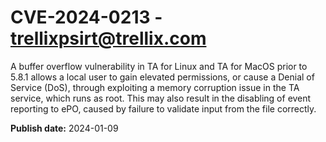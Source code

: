 # CVE-2024-0213 - trellixpsirt@trellix.com


A buffer overflow vulnerability in TA for Linux and TA for MacOS prior to 5.8.1 allows a local user to gain elevated permissions, or cause a Denial of Service (DoS), through exploiting a memory corruption issue in the TA service, which runs as root. This may also result in the disabling of event reporting to ePO, caused by failure to validate input from the file correctly. 



**Publish date:** 2024-01-09
